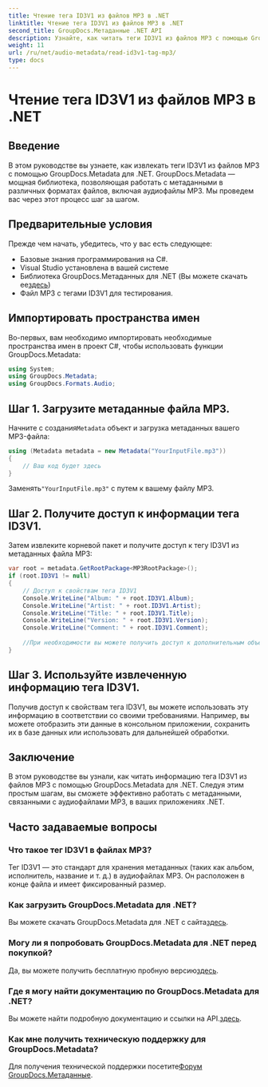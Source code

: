 ```yaml
---
title: Чтение тега ID3V1 из файлов MP3 в .NET
linktitle: Чтение тега ID3V1 из файлов MP3 в .NET
second_title: GroupDocs.Метаданные .NET API
description: Узнайте, как читать теги ID3V1 из файлов MP3 с помощью GroupDocs.Metadata для .NET. Пошаговое руководство с примерами кода.
weight: 11
url: /ru/net/audio-metadata/read-id3v1-tag-mp3/
type: docs
---
```

# Чтение тега ID3V1 из файлов MP3 в .NET

## Введение
В этом руководстве вы узнаете, как извлекать теги ID3V1 из файлов MP3 с помощью GroupDocs.Metadata для .NET. GroupDocs.Metadata — мощная библиотека, позволяющая работать с метаданными в различных форматах файлов, включая аудиофайлы MP3. Мы проведем вас через этот процесс шаг за шагом.
## Предварительные условия
Прежде чем начать, убедитесь, что у вас есть следующее:
- Базовые знания программирования на C#.
- Visual Studio установлена в вашей системе
-  Библиотека GroupDocs.Метаданных для .NET (Вы можете скачать ее[здесь](https://releases.groupdocs.com/metadata/net/))
- Файл MP3 с тегами ID3V1 для тестирования.

## Импортировать пространства имен
Во-первых, вам необходимо импортировать необходимые пространства имен в проект C#, чтобы использовать функции GroupDocs.Metadata:
```csharp
using System;
using GroupDocs.Metadata;
using GroupDocs.Formats.Audio;
```
## Шаг 1. Загрузите метаданные файла MP3.
 Начните с создания`Metadata` объект и загрузка метаданных вашего MP3-файла:
```csharp
using (Metadata metadata = new Metadata("YourInputFile.mp3"))
{
    // Ваш код будет здесь
}
```
 Заменять`"YourInputFile.mp3"` с путем к вашему файлу MP3.
## Шаг 2. Получите доступ к информации тега ID3V1.
Затем извлеките корневой пакет и получите доступ к тегу ID3V1 из метаданных файла MP3:
```csharp
var root = metadata.GetRootPackage<MP3RootPackage>();
if (root.ID3V1 != null)
{
    // Доступ к свойствам тега ID3V1
    Console.WriteLine("Album: " + root.ID3V1.Album);
    Console.WriteLine("Artist: " + root.ID3V1.Artist);
    Console.WriteLine("Title: " + root.ID3V1.Title);
    Console.WriteLine("Version: " + root.ID3V1.Version);
    Console.WriteLine("Comment: " + root.ID3V1.Comment);
    
    //При необходимости вы можете получить доступ к дополнительным объектам недвижимости.
}
```
## Шаг 3. Используйте извлеченную информацию тега ID3V1.
Получив доступ к свойствам тега ID3V1, вы можете использовать эту информацию в соответствии со своими требованиями. Например, вы можете отобразить эти данные в консольном приложении, сохранить их в базе данных или использовать для дальнейшей обработки.

## Заключение
В этом руководстве вы узнали, как читать информацию тега ID3V1 из файлов MP3 с помощью GroupDocs.Metadata для .NET. Следуя этим простым шагам, вы сможете эффективно работать с метаданными, связанными с аудиофайлами MP3, в ваших приложениях .NET.

## Часто задаваемые вопросы
### Что такое тег ID3V1 в файлах MP3?
Тег ID3V1 — это стандарт для хранения метаданных (таких как альбом, исполнитель, название и т. д.) в аудиофайлах MP3. Он расположен в конце файла и имеет фиксированный размер.
### Как загрузить GroupDocs.Metadata для .NET?
 Вы можете скачать GroupDocs.Metadata для .NET с сайта[здесь](https://releases.groupdocs.com/metadata/net/).
### Могу ли я попробовать GroupDocs.Metadata для .NET перед покупкой?
 Да, вы можете получить бесплатную пробную версию[здесь](https://releases.groupdocs.com/).
### Где я могу найти документацию по GroupDocs.Metadata для .NET?
 Вы можете найти подробную документацию и ссылки на API.[здесь](https://tutorials.groupdocs.com/metadata/net/).
### Как мне получить техническую поддержку для GroupDocs.Metadata?
 Для получения технической поддержки посетите[Форум GroupDocs.Метаданные](https://forum.groupdocs.com/c/metadata/14).